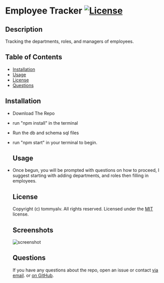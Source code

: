 
  # Employee Tracker   [![License](https://img.shields.io/static/v1?label=License&message=MIT&color=blueviolet&style=for-the-badge)](https://opensource.org/licenses/MIT)
    
  ## Description
  Tracking the departments, roles, and managers of employees.
  
  
  ## Table of Contents
  - [Installation](#installation)
  - [Usage](#usage)
  - [License](#license)
  - [Questions](#questions)
    
  
  ## Installation
  
- Download The Repo
- run "npm install" in the terminal
- Run the db and schema sql files
- run "npm start" in your terminal to begin.
  
  ## Usage
  
- Once begun, you will be prompted with questions on how to proceed, I suggest starting with adding departments, and roles then filling in employees.
  
  
  
  ## License
  Copyright (c) tommyalv. All rights reserved.
  Licensed under the [MIT](https://opensource.org/licenses/MIT) license.

  ## Screenshots
  ![screenshot](/assets/img/)
    
  
  
  ## Questions
  If you have any questions about the repo, open an issue or contact [via email](mailto:tommyalvarado2@gmail.com). or [on GitHub](https://github.com/tommyalv).
    